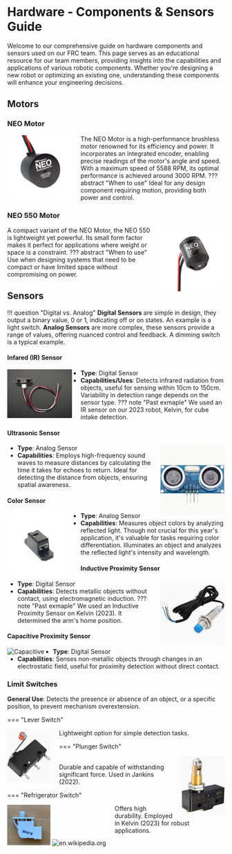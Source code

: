 # Hardware - Components & Sensors Guide

Welcome to our comprehensive guide on hardware components and sensors used on our FRC team. This page serves as an educational resource for our team members, providing insights into the capabilities and applications of various robotic components. Whether you're designing a new robot or optimizing an existing one, understanding these components will enhance your engineering decisions.

## Motors

### NEO Motor

<div style="float: left; margin-right: 20px;">
    <img src="../../assets/hardware/neo.webp" alt="neo" width="150" >
</div>

The NEO Motor is a high-performance brushless motor renowned for its efficiency and power. It incorporates an integrated encoder, enabling precise readings of the motor's angle and speed. With a maximum speed of 5588 RPM, its optimal performance is achieved around 3000 RPM.
??? abstract "When to use" 
    Ideal for any design component requiring motion, providing both power and control.

### NEO 550 Motor

<div style="float: right; margin-left: 20px;">
    <img src="../../assets/hardware/neo550.webp" alt="mini neo" width="150" >
</div>

A compact variant of the NEO Motor, the NEO 550 is lightweight yet powerful. Its small form factor makes it perfect for applications where weight or space is a constraint.
??? abstract "When to use"  
    Use when designing systems that need to be compact or have limited space without compromising on power.

## Sensors

!!! question "Digital vs. Analog"
    **Digital Sensors** are simple in design, they output a binary value, 0 or 1, indicating off or on states. An example is a light switch.
    **Analog Sensors** are more complex, these sensors provide a range of values, offering nuanced control and feedback. A dimming switch is a typical example.

#### Infared (IR) Sensor

<div style="float: left; margin-right: 20px;">
    <img src="../../assets/hardware/ir.jpg" alt="ir sensor" width="150" >
</div>

- **Type**: Digital Sensor
- **Capabilities/Uses**: Detects infrared radiation from objects, useful for sensing within 10cm to 150cm. Variability in detection range depends on the sensor type.
??? note "Past exmaple" 
    We used an IR sensor on our 2023 robot, Kelvin, for cube intake detection.

#### Ultrasonic Sensor

<div style="float: right; margin-left: 20px;">
    <img src="../../assets/hardware/ultrasonic.webp" alt="ultrasonic" width="150" >
</div>

- **Type**: Analog Sensor
- **Capabilities**: Employs high-frequency sound waves to measure distances by calculating the time it takes for echoes to return. Ideal for detecting the distance from objects, ensuring spatial awareness.

#### Color Sensor

<div style="float: left; margin-right: 20px;">
    <img src="../../assets/hardware/colorsensor.jpg" alt="color" width="150" >
</div>

- **Type**: Analog Sensor
- **Capabilities**: Measures object colors by analyzing reflected light. Though not crucial for this year's application, it's valuable for tasks requiring color differentiation. Illuminates an object and analyzes the reflected light's intensity and wavelength.

#### Inductive Proximity Sensor

<div style="float: right; margin-left: 20px;">
    <img src="../../assets/hardware/inductive.webp" alt="inductive" width="150" >
</div>

- **Type**: Digital Sensor
- **Capabilities**: Detects metallic objects without contact, using electromagnetic induction.
??? note "Past exmaple" 
    We used an Inductive Proximity Sensor on Kelvin (2023). It determined the arm's home position.

#### Capacitive Proximity Sensor

<div style="float: left; margin-right: 20px;">
    <img src="../../assets/hardware/Capacitive.jpg" alt="Capacitive" width="150" >
</div>

- **Type**: Digital Sensor
- **Capabilities**: Senses non-metallic objects through changes in an electrostatic field, useful for proximity detection without direct contact.

### Limit Switches

**General Use**: Detects the presence or absence of an object, or a specific position, to prevent mechanism overextension.

=== "Lever Switch"
    <div style="float: left; margin-right: 20px;">
        <img src="../../assets/hardware/limitswitch.webp" alt="lever switch" width="100" >
    </div>
    Lightweight option for simple detection tasks.

=== "Plunger Switch"
    <div style="float: right; margin-left: 20px;">
        <img src="../../assets/hardware/plunger.webp" alt="plunger" width="100" >
    </div>  
    Durable and capable of withstanding significant force. Used in Jankins (2022).

=== "Refrigerator Switch"
    <div style="float: left; margin-right: 20px;">
        <img src="../../assets/hardware/refridgerator.png" alt="refridgerator" width="100" >
        <img src="https://en.wikipedia.org/wiki/Rainbow_flag_(LGBT)" alt="en.wikipedia.org">
    </div>
    Offers high durability. Employed in Kelvin (2023) for robust applications.
  

